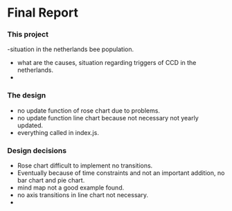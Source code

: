# Final Report


### This project

-situation in the netherlands bee population.
- what are the causes, situation regarding triggers of CCD in the netherlands.
- 

### The design

- no update function of rose chart due to problems.
- no update function line chart because not necessary not yearly updated.
- everything called in index.js.


### Design decisions 
- Rose chart difficult to implement no transitions.
- Eventually because of time constraints and not an important addition, no bar chart and pie chart.
- mind map not a good example found.
- no axis transitions in line chart not necessary.
- 

